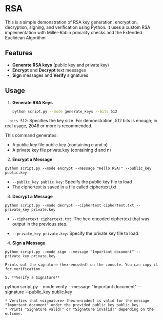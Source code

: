 # RSA 

This is a simple demonstration of RSA key generation, encryption, decryption, signing, and verification using Python. It uses a custom RSA implementation with Miller-Rabin primality checks and the Extended Euclidean Algorithm.

## Features

- **Generate RSA keys** (public key and private key)  
- **Encrypt** and **Decrypt** text messages  
- **Sign** messages and **Verify** signatures  


## Usage

1. **Generate RSA Keys**

   ```bash
   python script.py --mode generate_keys --bits 512
   ```
`--bits 512`: Specifies the key size. For demonstration, 512 bits is enough; in real usage, 2048 or more is recommended.

This command generates:
* A public key file public.key (containing e and n)
* A private key file private.key (containing d and n)

2. **Encrypt a Message**
```
python script.py --mode encrypt --message "Hello RSA!" --public_key public.key
```
* `--public_key public.key`: Specify the public key file to load
* The ciphertext is saved in a file called ciphertext.txt

3. **Decrypt a Message**
```
python script.py --mode decrypt --ciphertext ciphertext.txt --private_key private.key
```
* `--ciphertext ciphertext.txt`: The hex-encoded ciphertext that was output in the previous step.

* `--private_key private.key`: Specify the private key file to load.

4. **Sign a Message**

```
python script.py --mode sign --message "Important document" --private_key private.key

Prints out the signature (hex-encoded) on the console. You can copy it for verification.

5. **Verify a Signature**

```
python script.py --mode verify --message "Important document" --signature <paste-the-hex-signature-here> --public_key public.key
```
* Verifies that <signature> (hex-encoded) is valid for the message "Important document" under the provided public key public.key.
* Prints "Signature valid!" or "Signature invalid!" depending on the outcome.

